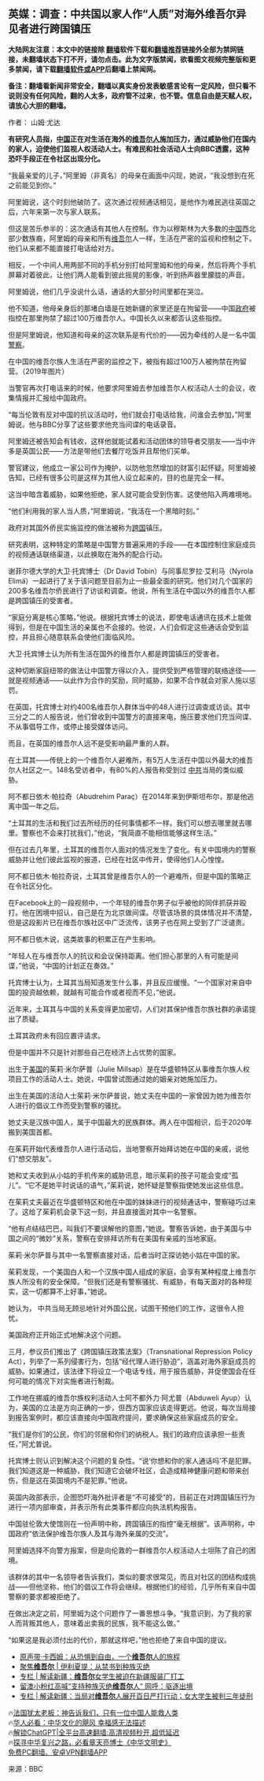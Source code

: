  <!-- 面包屑导航 --> <h2>英媒：调查：中共国以家人作“人质”对海外维吾尔异见者进行跨国镇压</h2> <p class="notice"><b>大陆网友注意：本文中的链接除 <a href="https://github.com/bannedbook/fanqiang" >翻墙</a>软件下载和<a href="https://github.com/killgcd/justmysocks/blob/master/README.md">翻墙推荐</a>链接外全部为禁网链接，未翻墙状态下打不开，请勿点击。此为文字版禁闻，欲看图文视频完整版和更多禁闻，请下载<a href="https://github.com/bannedbook/fanqiang">翻墙软件或APP</a>后翻墙上禁闻网。</p><p>备注：翻墙看新闻非常安全，翻墙以真实身份发表敏感言论有一定风险，但只看不说则没有任何风险，翻的人太多，政府管不过来，也不管。信息自由是天赋人权，请放心大胆的翻墙。</b></p>  <div class="entry"> <p>作者： 山姆·尤达</p> <p id="conimg"><strong>有研究人员指，<a href="https://www.bannedbook.org/bnews/tag/%E4%B8%AD%E5%9B%BD/" class="st_tag internal_tag" rel="tag" title="标签 中国 下的日志">中国</a>正在对生活在海外的<a href="https://www.bannedbook.org/bnews/tag/%E7%BB%B4%E5%90%BE%E5%B0%94%E4%BA%BA/" class="st_tag internal_tag" rel="tag" title="标签 维吾尔人 下的日志">维吾尔人</a>施加压力，通过威胁他们在国内的家人，迫使他们监视人权活动人士。有难民和社会活动人士向BBC透露，这种恐吓手段正在令社区出现分化。</strong></p> <p>“我最亲爱的儿子，”阿里姆（非真名）的母亲在画面中闪现，她说，“我没想到在死之前能见到你。”</p> <p>阿里姆说，这个时刻他破防了。这次通过视频通话相见，是他作为难民逃往英国之后，六年来第一次与家人联系。</p> <p>但这是苦乐参半的：这次通话有其他人在控制。作为以穆斯林为大多数的<span class='wp_keywordlink_affiliate'><a href="https://www.bannedbook.org/" title="中国" target="_blank">中国</a></span>西北部少数族裔，阿里姆的母亲和所有<a href="https://www.bannedbook.org/bnews/tag/%E7%BB%B4%E5%90%BE%E5%B0%94/" class="st_tag internal_tag" rel="tag" title="标签 维吾尔 下的日志">维吾尔</a>人一样，生活在严密的监视和控制之下。他们从来都不能直接打电话给对方。</p> <p>相反，一个中间人用两部不同的手机分别打给阿里姆和他的母亲，然后将两个手机屏幕对着彼此，让他们两人能看到彼此摇晃的影像，听到扬声器里朦胧的声音。</p> <p>阿里姆说，他们几乎没说什么话，通话的大部分时间里都在哭泣。</p> <p>他不知道，他母亲身后的那堵白墙是在她新疆的家里还是在拘留营——中国<a href="https://www.bannedbook.org/bnews/tag/%e6%94%bf%e5%ba%9c/" class="st_tag internal_tag" rel="tag" title="标签 政府 下的日志">政府</a>被指控在那里拘禁了超过100万维吾尔人。中国长久以来都否认这些指控。</p> <p>但是阿里姆说，他知道和母亲的这次联系是有代价的——因为牵线的人是一名中国<a href="https://www.bannedbook.org/bnews/tag/%e8%ad%a6%e5%af%9f/" class="st_tag internal_tag" rel="tag" title="标签 警察 下的日志">警察</a>。</p> <p>在中国的维吾尔族人生活在严密的监控之下，被指有超过100万人被拘禁在拘留营。（2019年图片）</p> <p>当警官再次打电话来的时候，他要求阿里姆去参加维吾尔人权活动人士的会议，收集情报并汇报给中国政府。</p> <p>“每当伦敦有反对中国的抗议活动时，他们就会打电话给我，问谁会去参加，”阿里姆说。他与BBC分享了这些要求他充当间谍的电话录音。</p> <p>阿里姆还被告知会有钱收，这样他就能试着和活动团体的领导者交朋友——当中许多是英国公民——方法是带他们去餐厅吃饭并且帮他们买单。</p> <p>警官建议，他成立一家公司作为掩护，以防他忽然增加的财富引起怀疑。阿里姆被告知，已经有很多公司是这样为其他人设立起来的，目的也是完全一样。</p> <p>这当中暗含着威胁，如果他拒绝，家人就可能会受到伤害。这使他陷入两难境地。</p> <p>“他们利用我的家人当人质，”阿里姆说，“我活在一个黑暗时刻。”</p> <p>政府对其国外侨民实施监控的做法被称为<a href="https://www.bannedbook.org/bnews/tag/%E8%B7%A8%E5%9B%BD/" class="st_tag internal_tag" rel="tag" title="标签 跨国 下的日志">跨国</a>镇压。</p> <p>研究表明，这种特定的策略是中国警方普遍采用的手段——在本国控制住家庭成员的视频通话联络渠道，以此换取在海外的配合行动。</p> <p>谢菲尔德大学的大卫·托宾博士（Dr David Tobin）与同事尼罗拉·艾利马（Nyrola Elimä）一起进行了关于该问题至目前为止一些最全面的研究。他们对几个国家的200多名维吾尔侨民进行了访谈和调查。他说，所有生活在中国以外的维吾尔人都是跨国镇压的受害者。</p> <p>“家庭分离是核心策略，”他说。根据托宾博士的说法，即使电话通讯在技术上能做得到，但是在中国生活的亲属也不会接的。他说，人们会假定这些通话会受到监控，并且担心随意联系会使他们面临风险。</p> <p>大卫·托宾博士认为所有生活在国外的维吾尔人都是跨国镇压的受害者。</p> <p>这种切断家庭纽带的做法让中国警方得以介入，提供受到严格管理的联络途径——就是视频通话——以此作为合作的奖励，同时威胁，如果不合作就会对家人施以惩罚。</p> <p>在英国，托宾博士对约400名维吾尔人群体当中的48人进行过调查或访谈。其中三分之二的人报告说，他们曾收到中国警方的直接来电，施压要求他们充当间谍、不从事倡导工作，或停止接受媒体访问。</p> <p>而且，在英国的维吾尔人远不是受影响最严重的人群。</p> <p>在土耳其——传统上的一个维吾尔人避难所，有5万人生活在中国以外最大的维吾尔人社区之一。148名受访者中，有80%的人报告称受到过 <a href="https://www.bannedbook.org/bnews/tag/%e4%b8%ad%e5%85%b1/" class="st_tag internal_tag" rel="tag" title="标签 中共 下的日志">中共</a>当局的类似威胁。</p> <p>阿不都日依木·帕拉奇（Abudrehim Paraç）在2014年来到伊斯坦布尔，那是他逃离中国一年之后。</p> <p>“土耳其的生活和我们过去所经历的任何事情都不一样。我们可以想去哪里就去哪里。警察也不会来打扰我们，”他说，“我简直不能相信能够这样生活。”</p> <p>但在过去几年里，土耳其的维吾尔人面对的情况发生了变化。有关中国境内的警察威胁并让他们彼此监视的报道，已经在社区中传开，使得他们人心惶惶。</p>  <p>阿不都日依木·帕拉奇说，土耳其曾是维吾尔人的一个避难所，但是中国的策略正在令社区分化。</p> <p>在Facebook上的一段视频中，一个年轻的维吾尔男子似乎被他的同伴抓获并殴打。他在困境中招认，自己是在为北京做间谍。尽管该场景的具体情况并不清楚，但是这段影片已在维吾尔族社区中广泛流传，该男子也在网上受到了广泛谴责。</p> <p>阿不都日依木说，这类故事的积累正在产生影响。</p> <p>“年轻人在与维吾尔人的抗议和会议保持距离。他们担心那里的人有可能是间谍，”他说，“中国的计划正在奏效。”</p> <p>托宾博士认为，土耳其当局知道发生什么事，并且反应缓慢。“一个国家对来自中国的投资越依赖，就越有可能合作或者视而不见，”他说。</p> <p>近年来，土耳其与中国的关系变得更加密切，人们对其保护维吾尔族社群的承诺提出了质疑。</p> <p>土耳其政府未有回应置评请求。</p> <p>但是中国并不只是针对那些自己在经济上占优势的国家。</p> <p>出生于<a href="https://www.bannedbook.org/bnews/tag/%e7%be%8e%e5%9b%bd/" class="st_tag internal_tag" rel="tag" title="标签 美国 下的日志">美国</a>的茱莉·米尔萨普（Julie Millsap）是在华盛顿特区从事维吾尔族人权项目工作的活动人士。她说，中国曾试图通过她的姻亲对她施加压力。</p> <p>出生在美国的活动人士茱莉·米尔萨普说，她丈夫在中国的一家曾因为她为维吾尔人进行的倡议工作而受到警察的骚扰。</p> <p>她丈夫是汉族中国人，属于中国最大的民族群体。两人在中国相识，后于2020年搬到美国首都。</p> <p>在茱莉开始代表维吾尔人进行活动后，当地警察开始拜访她在中国的亲戚，说他们“想交朋友”。</p> <p>她和丈夫收到从小姑的手机传来的威胁讯息，暗示茱莉的孩子可能会变成“孤儿”。“它不是她平时说话的语气，”茱莉说，她怀疑是警察指使她发出这些信息。</p> <p>在茱莉丈夫最近在华盛顿特区和他在中国的妹妹进行的视频通话中，警察碰巧过来了。这给了茱莉机会录下这一刻，并且直接面对其中一名警察。</p>  <p>“他有点结结巴巴，叫我们不要误解他的意图，”她说。警察告诉她，由于美国与中国之间的“微妙”关系，警察在安排拜访所有在美国有亲戚的当地家庭。</p> <p>茱莉·米尔萨普与其中一名警察直接对话，后者当时正探访她小姑在中国的家。</p> <p>茱莉发现，一个美国白人和一个汉族中国人组成的家庭，会享有某种程度上维吾尔族人所没有的安全保障。“但我们还是有警察骚扰、有威胁，有每天面对的各种现实，这一切都算不上好事，”她说。</p> <p>她认为， 中共当局无顾忌地针对外国公民，试图干预他们的工作，这很令人担忧。</p> <p>美国政府正开始正式地解决这个问题。</p> <p>三月，参议员们推出了《跨国镇压政策法案》（Transnational Repression Policy Act），列举了一系列侵害行为，包括“经代理人进行胁迫”，涵盖对海外家庭成员的威胁。如果通过，该法律下将设立一个电话专线，用于报告威胁，并促使国会在任何可能的情况下对实施者进行制裁。</p> <p>工作地在挪威的维吾尔族权利活动人士阿不都外力·阿尤普（Abduweli Ayup）认为，美国的立法是方向正确的一步，但西方国家应该走得更远。他说，每次当局接到报告案例时，都应该直接向中国政府提问，要求确保这些家庭成员的安全。</p> <p>“我们是你们的公民，你们的邻居和你们的纳税人。我们的政府应该承担一些责任，”阿尤普说。</p> <p>托宾博士则认识到解决这个问题的复杂性。“说‘你想和你的家人通话吗’不是犯罪。我们知道这是一种威胁，我们知道它会破坏社区，会造成精神健康问题和带来创伤，但是这在英国境内不是犯罪。”他说。</p> <p>英国内政部表示，企图恐吓海外批评者是“不可接受”的，目前正在对跨国镇压行为进行一项内部审查，并表示所有此类事件都应向执法机构报告。</p> <p>中国驻伦敦大使馆则在一份声明中称，跨国镇压的指控“毫无根据”。该声明称，中国政府“依法保护维吾尔族人及其与海外亲属的交流”。</p> <p>阿里姆选择不向警方报案，但是向伦敦的一群维吾尔人权活动人士坦陈了自己的困境。</p> <p>该群体的其中一名领导者告诉我们，类似的要求很常见，而且对社区的团结构成挑战——但他坚称，他们的倡议工作将会继续。根据他们的经验，几乎所有来自中国警察的要求都被拒绝了。</p> <p>在做出决定之前，阿里姆为这个问题作了一番思想斗争。“我意识到，为了我的家人而背叛其他人，意味着出卖我的民族，我不能这么做。”</p>  <p>“如果这是我必须付出的代价，那就这样吧，”他也拒绝了来自中国的提议。</p> <!--<div id="taboola-mid-1"></div>--><ul class='op-related-articles' title='相关阅读'> <li><a href='https://www.bannedbook.org/bnews/bannedvideo/20230802/1914926.html' target='_blank'>原声带·卡西姆：从恐惧到自由，一个<b>维吾尔</b>人的旅程</a></li> <li><a href='https://www.bannedbook.org/bnews/ssgc/20230731/1914429.html' target='_blank'>聚焦<b>维吾尔</b> | 伊利夏提：从禁书到种族灭绝</a></li> <li><a href='https://www.bannedbook.org/bnews/ssgc/20230729/1913526.html' target='_blank'>专栏 | 解读新疆：<b>维吾尔</b>女学生被迫在新疆服装厂打工</a></li> <li><a href='https://www.bannedbook.org/bnews/comments/20230723/1911453.html' target='_blank'>留澳小粉红高喊“支持种族灭绝<b>维吾尔</b>人” 网呼：驱逐出境</a></li> <li><a href='https://www.bannedbook.org/bnews/ssgc/20230722/1910850.html' target='_blank'>专栏 | 解读新疆：当局对<b>维吾尔</b>人展开百日严打行动；女大学生被判三年徒刑</a></li> </ul> <p class="texttj"> 🔥<a href="https://www.bannedbook.org/bnews/ssgc/20230219/1850782.html" target="_blank">法国犹太老板：神告诉我们，只有一位中国人能救人类</a><br/> 🔥<a href="https://www.bannedbook.org/bnews/comments/20220220/1694796.html" target="_blank">华人必看：中华文化的飓风 幸福感无法描述</a><br/> 🔥<a href="https://github.com/bannedbook/fanqiang/wiki/V2ray%E6%9C%BA%E5%9C%BA" target="_blank">解锁ChatGPT|全平台高速翻墙:高清视频秒开,超低延迟</a><br/> 🔥<a href="https://www.bannedbook.org/bnews/comments/20220808/1768773.html" target="_blank">探寻中华复兴之路，必看章天亮博士《中华文明史》</a><br/> <a href="https://github.com/bannedbook/fanqiang/wiki/%E7%A6%81%E9%97%BB%E7%BD%91%E5%AE%89%E5%8D%93%E7%BF%BB%E5%A2%99%E6%96%B0%E9%97%BBAPP" target="_blank">免费PC翻墙、安卓VPN翻墙APP</a><br/> </p><p class="src-info">来源：BBC </p><a name='sharetosocial'></a> <div style="margin-bottom:5px;padding-bottom:5px;clear:both"> <div id="archive-pix-1" class="banner-ads"> <!-- AuctionX Display platform tag START --> <div id="27602x728x90x621x_ADSLOT1" clicktrack="%%CLICK_URL_ESC%%"></div>  <!-- AuctionX Display platform tag END --> </div> <div id="archive-pix-2" class="banner-ads"> <!-- AuctionX Display platform tag START --> <div id="27556x300x250x621x_ADSLOT1" clicktrack="%%CLICK_URL_ESC%%" style="margin:0 auto;text-align:center"></div>  <!-- AuctionX Display platform tag END --> </div> </div>  <div id="archive-pix-1" class="banner-ads"> <!-- AuctionX Display platform tag START --> <div id="27603x728x90x621x_ADSLOT1" clicktrack="%%CLICK_URL_ESC%%"></div>  <!-- AuctionX Display platform tag END --> </div> </div><!--END ENTRY--> 